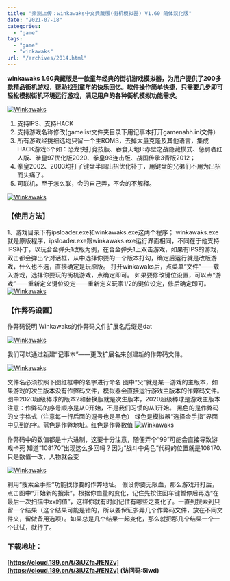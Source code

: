 ```yaml
---
title: "亲测上传：winkawaks中文典藏版(街机模拟器) V1.60 简体汉化版"
date: "2021-07-18"
categories: 
  - "game"
tags: 
  - "game"
  - "winkawaks"
url: "/archives/2014.html"
---
```


**winkawaks 1.60典藏版是一款童年经典的街机游戏模拟器，为用户提供了200多款精品街机游戏，帮助找到童年的快乐回忆。软件操作简单快捷，只需要几步即可轻松模拟街机环境运行游戏，满足用户的各种街机模拟功能需求。**

[![Winkawaks](https://img-cloud.zhoujie218.top/wp-content/uploads/2021/07/20210718181558.jpg)](https://img-cloud.zhoujie218.top/wp-content/uploads/2021/07/20210718181558.jpg)

1. 支持IPS、支持HACK
2. 支持游戏名称修改(gamelist文件夹目录下用记事本打开gamenahh.ini文件）
3. 所有游戏经挑细选均只留一个主ROMS，去掉大量克隆及其他语言，集成HACK游戏6个如：恐龙快打竞技版、吞食天地II:赤壁之战隐藏模式、惩罚者红人版、拳皇97优化版2020、拳皇98连击版、战国传承3青版2012；
4. 拳皇2002、2003均打了键盘半圆出招优化补丁，用键盘的兄弟们不用为出招而头痛了。
5. 可联机，至于怎么联，会的自己弄，不会的不解释。

[![Winkawaks](https://img-cloud.zhoujie218.top/wp-content/uploads/2021/07/20210718181601.jpg)](https://img-cloud.zhoujie218.top/wp-content/uploads/2021/07/20210718181601.jpg)

### 【使用方法】

1、游戏目录下有ipsloader.exe和winkawaks.exe这两个程序； winkawaks.exe就是原版程序，ipsloader.exe跟winkawaks.exe运行界面相同，不同在于他支持IPS补丁，以玩合金弹头1改版为例，在合金弹头1上双击游戏，如果有IPS的游戏，双击都会弹出个对话框，从中选择你要的一个版本打勾，确定后运行就是改版游戏，什么也不选，直接确定是玩原版。 打开winkawaks后，点菜单“文件”——载入游戏，选择你要玩的街机游戏，点确定即可。 如果要修改键位设置，可以点“游戏”——重新定义键位设定——重新定义玩家1/2的键位设定，修后确定即可。[![Winkawaks](https://img-cloud.zhoujie218.top/wp-content/uploads/2021/07/20210718181605.jpg)](https://img-cloud.zhoujie218.top/wp-content/uploads/2021/07/20210718181605.jpg)

### 【作弊码设置】

作弊码说明 Winkawaks的作弊码文件扩展名后缀是dat

[![Winkawaks](https://img-cloud.zhoujie218.top/wp-content/uploads/2021/07/20210718181608.jpg)](https://img-cloud.zhoujie218.top/wp-content/uploads/2021/07/20210718181608.jpg)

我们可以通过新建“记事本”——更改扩展名来创建新的作弊码文件。

[![Winkawaks](https://img-cloud.zhoujie218.top/wp-content/uploads/2021/07/20210718181611.jpg)](https://img-cloud.zhoujie218.top/wp-content/uploads/2021/07/20210718181611.jpg)

文件名必须按照下图红框中的名字进行命名 图中“父”就是某一游戏的主版本，如果游戏的次生版本没有作弊码文件，模拟器会直接运行游戏主版本的作弊码文件。图中2020超级棒球的版本2和替换版就是次生版本，2020超级棒球是游戏主版本 注意：作弊码的序号顺序是从0开始，不是我们习惯的从1开始。 黑色的是作弊码的文字格式（注意每一行后面的逗号也是黑色） 绿色是模拟器“选择金手指”界面中见到的字。蓝色是作弊地址。红色是作弊数值 [![Winkawaks](https://img-cloud.zhoujie218.top/wp-content/uploads/2021/07/20210718181614.jpg)](https://img-cloud.zhoujie218.top/wp-content/uploads/2021/07/20210718181614.jpg)

作弊码中的数值都是十六进制，这要十分注意，随便弄个“99”可能会直接导致游戏卡死 知道“108170”出现这么多回吗？因为“战斗中角色”代码的位置就是108170.只是数值一改，人物就会变

[![Winkawaks](https://img-cloud.zhoujie218.top/wp-content/uploads/2021/07/20210718181617.jpg)](https://img-cloud.zhoujie218.top/wp-content/uploads/2021/07/20210718181617.jpg)

利用“搜索金手指”功能找你要的作弊地址。 假设你要无限血，那么游戏开打后，点击图中“开始新的搜索”。根据你血量的变化，记住先按住回车键暂停后再选“在最后一次扫描中xx的值”，这样你就有时间记住有哪些之变化了。一直到搜索到只留一个结果（这个结果可能是错的，所以要保证多弄几个作弊码文件，放在不同文件夹，留做备用选项）。如果总是几个结果一起变化，那么就把那几个结果一个一个试试，就行了。

### 下载地址：

**[https://cloud.189.cn/t/3iUZfaJfENZv](https://cloud.189.cn/t/3iUZfaJfENZv) (访问码:5iwd)**
